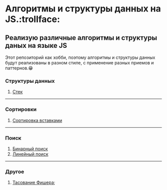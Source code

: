 Алгоритмы и структуры данных на JS.:trollface:
=========================================================================
Реализую различные алгоритмы и структуры даных на языке JS
------------------------------------------------------------------------

Этот репозиторий как хобби,
поэтому алгоритмы и структуры данных
будут реализованы в разном стиле,
с применение разных приемов и паттернов.:grin:
### Структуры данных
1. [Стек](https://github.com/abbcili/learning_algorithms/blob/main/src/data_structures/stack.js)
---
### Сортировки
1. [Сортировка вставками](https://github.com/abbcili/learning_algorithms/blob/main/src/sorting_algorithms/insertion_sort.js)
---

### Поиск
1. [Бинарный поиск](https://github.com/abbcili/learning_algorithms/blob/main/src/search/binary_search.js)
2. [Линейный поиск](https://github.com/abbcili/learning_algorithms/blob/main/src/search/linear_search.js)
---

### Другое
1. [Тасование Фишера](https://github.com/abbcili/learning_algorithms/blob/main/src/other/fisher_yates_shuffle.js);
